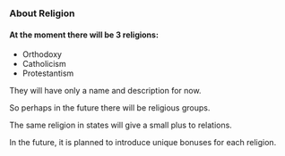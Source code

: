 ### About Religion

#### At the moment there will be 3 religions:
- Orthodoxy
- Catholicism
- Protestantism

They will have only a name and description for now.

So perhaps in the future there will be religious groups.

The same religion in states will give a small plus to relations.

In the future, it is planned to introduce unique bonuses for each religion.
